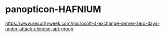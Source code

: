 # panopticon-HAFNIUM

https://www.securityweek.com/microsoft-4-exchange-server-zero-days-under-attack-chinese-apt-group
